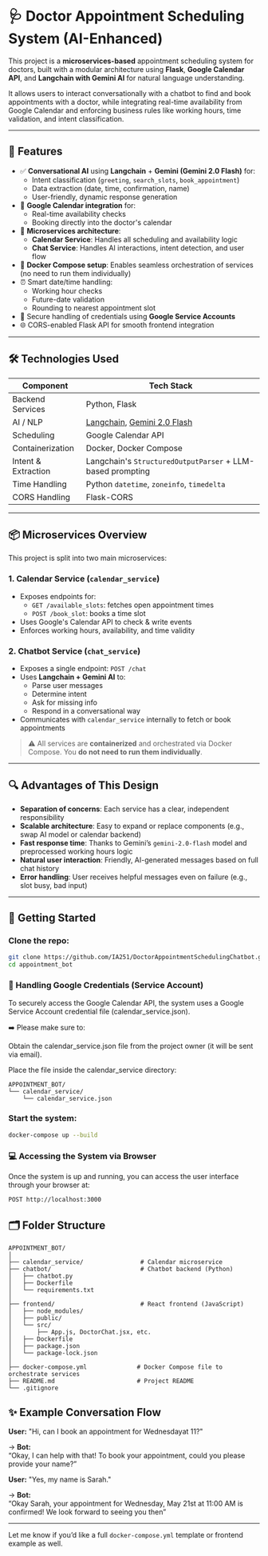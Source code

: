 # 🩺 Doctor Appointment Scheduling System (AI-Enhanced)

This project is a **microservices-based** appointment scheduling system for doctors, built with a modular architecture using **Flask**, **Google Calendar API**, and **Langchain with Gemini AI** for natural language understanding.

It allows users to interact conversationally with a chatbot to find and book appointments with a doctor, while integrating real-time availability from Google Calendar and enforcing business rules like working hours, time validation, and intent classification.

---

## 🧠 Features

- ✅ **Conversational AI** using **Langchain** + **Gemini (Gemini 2.0 Flash)** for:
  - Intent classification (`greeting`, `search_slots`, `book_appointment`)
  - Data extraction (date, time, confirmation, name)
  - User-friendly, dynamic response generation
- 📅 **Google Calendar integration** for:
  - Real-time availability checks
  - Booking directly into the doctor's calendar
- 🧩 **Microservices architecture**:
  - **Calendar Service**: Handles all scheduling and availability logic
  - **Chat Service**: Handles AI interactions, intent detection, and user flow
- 🐳 **Docker Compose setup**: Enables seamless orchestration of services (no need to run them individually)
- ⏰ Smart date/time handling:
  - Working hour checks
  - Future-date validation
  - Rounding to nearest appointment slot
- 🔐 Secure handling of credentials using **Google Service Accounts**
- 🌐 CORS-enabled Flask API for smooth frontend integration

---

## 🛠️ Technologies Used

| Component          | Tech Stack                                                                 |
|--------------------|----------------------------------------------------------------------------|
| Backend Services   | Python, Flask                                                              |
| AI / NLP           | [Langchain](https://www.langchain.com/), [Gemini 2.0 Flash](https://ai.google.dev) |
| Scheduling         | Google Calendar API                                                        |
| Containerization   | Docker, Docker Compose                                                     |
| Intent & Extraction| Langchain's `StructuredOutputParser` + LLM-based prompting                 |
| Time Handling      | Python `datetime`, `zoneinfo`, `timedelta`                                 |
| CORS Handling      | Flask-CORS                                                                 |

---

## 📦 Microservices Overview

This project is split into two main microservices:

### 1. **Calendar Service** (`calendar_service`)
- Exposes endpoints for:
  - `GET /available_slots`: fetches open appointment times
  - `POST /book_slot`: books a time slot
- Uses Google's Calendar API to check & write events
- Enforces working hours, availability, and time validity

### 2. **Chatbot Service** (`chat_service`)
- Exposes a single endpoint: `POST /chat`
- Uses **Langchain + Gemini AI** to:
  - Parse user messages
  - Determine intent
  - Ask for missing info
  - Respond in a conversational way
- Communicates with `calendar_service` internally to fetch or book appointments

> ⚠️ All services are **containerized** and orchestrated via Docker Compose. You **do not need to run them individually**.

---

## 🔍 Advantages of This Design

- **Separation of concerns**: Each service has a clear, independent responsibility
- **Scalable architecture**: Easy to expand or replace components (e.g., swap AI model or calendar backend)
- **Fast response time**: Thanks to Gemini’s `gemini-2.0-flash` model and preprocessed working hours logic
- **Natural user interaction**: Friendly, AI-generated messages based on full chat history
- **Error handling**: User receives helpful messages even on failure (e.g., slot busy, bad input)

---


## 🚀 Getting Started

### Clone the repo:

```bash
git clone https://github.com/IA251/DoctorAppointmentSchedulingChatbot.git
cd appointment_bot
```

### 🔐 Handling Google Credentials (Service Account)

To securely access the Google Calendar API, the system uses a Google Service Account credential file (calendar_service.json).

➡️ Please make sure to:

Obtain the calendar_service.json file from the project owner (it will be sent via email).

Place the file inside the calendar_service directory:

```
APPOINTMENT_BOT/
└── calendar_service/
    └── calendar_service.json
```

### Start the system:

```bash
docker-compose up --build
```

### 💻 Accessing the System via Browser

Once the system is up and running, you can access the user interface through your browser at:

```bash
POST http://localhost:3000
```

## 🗂️ Folder Structure

```
APPOINTMENT_BOT/
│
├── calendar_service/                # Calendar microservice
├── chatbot/                         # Chatbot backend (Python)
│   ├── chatbot.py
│   ├── Dockerfile
│   └── requirements.txt
│
├── frontend/                        # React frontend (JavaScript)
│   ├── node_modules/
│   ├── public/
│   └── src/
│       ├── App.js, DoctorChat.jsx, etc.
│   ├── Dockerfile
│   ├── package.json
│   └── package-lock.json
│
├── docker-compose.yml              # Docker Compose file to orchestrate services
├── README.md                       # Project README
└── .gitignore

```

## ✨ Example Conversation Flow

**User:** "Hi, can I book an appointment for Wednesdayat 11?"

→ **Bot:**  
“Okay, I can help with that! To book your appointment, could you please provide your name?”

**User:** "Yes, my name is Sarah."

→ **Bot:**  
“Okay Sarah, your appointment for Wednesday, May 21st at 11:00 AM is confirmed! We look forward to seeing you then”

---

Let me know if you’d like a full `docker-compose.yml` template or frontend example as well.
